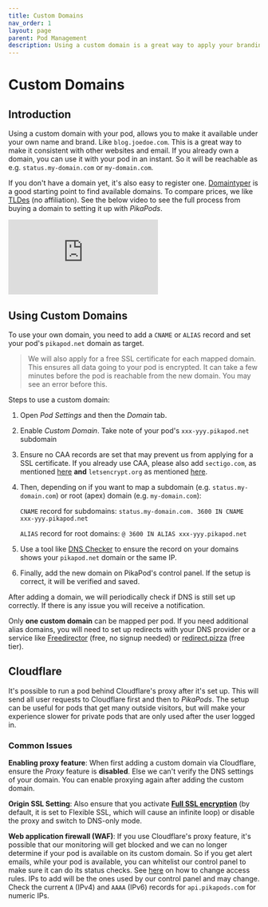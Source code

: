 ```yaml
---
title: Custom Domains
nav_order: 1
layout: page
parent: Pod Management
description: Using a custom domain is a great way to apply your branding or a personal touch to the app you use. Here you can learn how to do it in a few steps.
---
```


# Custom Domains

## Introduction

Using a custom domain with your pod, allows you to make it available under your own name and brand. Like `blog.joedoe.com`. This is a great way to make it consistent with other websites and email. If you already own a domain, you can use it with your pod in an instant. So it will be reachable as e.g. `status.my-domain.com` or `my-domain.com`.

If you don't have a domain yet, it's also easy to register one. [Domaintyper](https://domaintyper.com/) is a good starting point to find available domains. To compare prices, we like [TLDes](https://tldes.com/cheapest-domains) (no affiliation). See the below video to see the full process from buying a domain to setting it up with _PikaPods_.

<iframe class="youtube-video" src="https://www.youtube-nocookie.com/embed/AvKZ2J_GChA?si=NQmU66FQ0fkD4HIA" title="YouTube video player" frameborder="0" allow="accelerometer; autoplay; clipboard-write; encrypted-media; gyroscope; picture-in-picture; web-share" allowfullscreen></iframe>

## Using Custom Domains

To use your own domain, you need to add a `CNAME` or `ALIAS` record and set your pod's `pikapod.net` domain as target.

> We will also apply for a free SSL certificate for each mapped domain. This ensures all data going to your pod is encrypted. It can take a few minutes before the pod is reachable from the new domain. You may see an error before this.

Steps to use a custom domain:

1. Open _Pod Settings_ and then the _Domain_ tab.
2. Enable _Custom Domain_. Take note of your pod's `xxx-yyy.pikapod.net` subdomain
3. Ensure no CAA records are set that may prevent us from applying for a SSL certificate. If you already use CAA, please also add `sectigo.com`, as mentioned [here](https://help.zerossl.com/hc/en-us/articles/360060119753-Invalid-CAA-Records) **and** `letsencrypt.org` as mentioned [here](https://letsencrypt.org/docs/caa/).
4. Then, depending on if you want to map a subdomain (e.g. `status.my-domain.com`) or root (apex) domain (e.g. `my-domain.com`):

   `CNAME` record for subdomains: `status.my-domain.com. 3600 IN CNAME xxx-yyy.pikapod.net`

   `ALIAS` record for root domains: `@ 3600 IN ALIAS xxx-yyy.pikapod.net`

5. Use a tool like [DNS Checker](https://dnschecker.org/) to ensure the record on your domains shows your `pikapod.net` domain or the same IP.
6. Finally, add the new domain on PikaPod's control panel. If the setup is correct, it will be verified and saved.

After adding a domain, we will periodically check if DNS is still set up correctly. If there is any issue you will receive a notification.

Only **one custom domain** can be mapped per pod. If you need additional alias domains, you will need to set up redirects with your DNS provider or a service like [Freedirector](https://freedirector.io/lite) (free, no signup needed) or [redirect.pizza](https://redirect.pizza/) (free tier).

## Cloudflare

It's possible to run a pod behind Cloudflare's proxy after it's set up. This will send all user requests to Cloudflare first and then to _PikaPods_. The setup can be useful for pods that get many outside visitors, but will make your experience slower for private pods that are only used after the user logged in.

### Common Issues

**Enabling proxy feature**: When first adding a custom domain via Cloudflare, ensure the _Proxy_ feature is **disabled**. Else we can't verify the DNS settings of your domain. You can enable proxying again after adding the custom domain.

**Origin SSL Setting**: Also ensure that you activate [**Full SSL encryption**](https://developers.cloudflare.com/ssl/origin-configuration/ssl-modes/#available-encryption-modes) (by default, it is set to Flexible SSL, which will cause an infinite loop) or disable the proxy and switch to DNS-only mode.

**Web application firewall (WAF)**: If you use Cloudflare's proxy feature, it's possible that our monitoring will get blocked and we can no longer determine if your pod is available on its custom domain. So if you get alert emails, while your pod is available, you can whitelist our control panel to make sure it can do its status checks. See [here](https://developers.cloudflare.com/waf/tools/ip-access-rules/) on how to change access rules. IPs to add will be the ones used by our control panel and may change. Check the current `A` (IPv4) and `AAAA` (IPv6) records for `api.pikapods.com` for numeric IPs.

